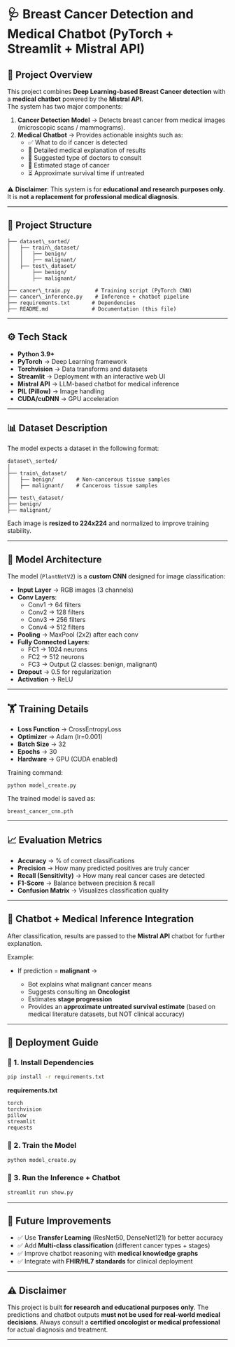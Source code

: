 


# 🩺 Breast Cancer Detection and Medical Chatbot (PyTorch + Streamlit + Mistral API)

## 📌 Project Overview
This project combines **Deep Learning-based Breast Cancer detection** with a **medical chatbot** powered by the **Mistral API**.  
The system has two major components:
1. **Cancer Detection Model** → Detects breast cancer from medical images (microscopic scans / mammograms).  
2. **Medical Chatbot** → Provides actionable insights such as:
   - ✅ What to do if cancer is detected  
   - 📖 Detailed medical explanation of results  
   - 🏥 Suggested type of doctors to consult  
   - 🧬 Estimated stage of cancer  
   - ⏳ Approximate survival time if untreated  

⚠️ **Disclaimer**: This system is for **educational and research purposes only**. It is **not a replacement for professional medical diagnosis**.

---

## 📂 Project Structure

```
├── dataset\_sorted/
│   ├── train\_dataset/
│   │   ├── benign/
│   │   ├── malignant/
│   ├── test\_dataset/
│       ├── benign/
│       ├── malignant/
│
├── cancer\_train.py        # Training script (PyTorch CNN)
├── cancer\_inference.py    # Inference + chatbot pipeline
├── requirements.txt       # Dependencies
├── README.md              # Documentation (this file)
```


---

## ⚙️ Tech Stack
- **Python 3.9+**
- **PyTorch** → Deep Learning framework  
- **Torchvision** → Data transforms and datasets  
- **Streamlit** → Deployment with an interactive web UI  
- **Mistral API** → LLM-based chatbot for medical inference  
- **PIL (Pillow)** → Image handling  
- **CUDA/cuDNN** → GPU acceleration  

---

## 📊 Dataset Description
The model expects a dataset in the following format:

```
dataset\_sorted/
│
├── train\_dataset/
│   ├── benign/       # Non-cancerous tissue samples
│   ├── malignant/    # Cancerous tissue samples
│
├── test\_dataset/
├── benign/
├── malignant/
```


Each image is **resized to 224x224** and normalized to improve training stability.  

---

## 🧠 Model Architecture
The model (`PlantNetV2`) is a **custom CNN** designed for image classification:  

- **Input Layer** → RGB images (3 channels)  
- **Conv Layers**:  
  - Conv1 → 64 filters  
  - Conv2 → 128 filters  
  - Conv3 → 256 filters  
  - Conv4 → 512 filters  
- **Pooling** → MaxPool (2x2) after each conv  
- **Fully Connected Layers**:  
  - FC1 → 1024 neurons  
  - FC2 → 512 neurons  
  - FC3 → Output (2 classes: benign, malignant)  
- **Dropout** → 0.5 for regularization  
- **Activation** → ReLU  

---

## 🏋️ Training Details
- **Loss Function** → CrossEntropyLoss  
- **Optimizer** → Adam (lr=0.001)  
- **Batch Size** → 32  
- **Epochs** → 30  
- **Hardware** → GPU (CUDA enabled)  

Training command:
```
python model_create.py
````

The trained model is saved as:

```
breast_cancer_cnn.pth
```

---

## 📈 Evaluation Metrics

* **Accuracy** → % of correct classifications
* **Precision** → How many predicted positives are truly cancer
* **Recall (Sensitivity)** → How many real cancer cases are detected
* **F1-Score** → Balance between precision & recall
* **Confusion Matrix** → Visualizes classification quality

---

## 🤖 Chatbot + Medical Inference Integration

After classification, results are passed to the **Mistral API** chatbot for further explanation.

Example:

* If prediction = **malignant** →

  * Bot explains what malignant cancer means
  * Suggests consulting an **Oncologist**
  * Estimates **stage progression**
  * Provides an **approximate untreated survival estimate** (based on medical literature datasets, but NOT clinical accuracy)

---

## 🚀 Deployment Guide

### 🔹 1. Install Dependencies

```bash
pip install -r requirements.txt
```

**requirements.txt**

```
torch
torchvision
pillow
streamlit
requests
```

### 🔹 2. Train the Model

```bash
python model_create.py
```

### 🔹 3. Run the Inference + Chatbot

```bash
streamlit run show.py
```

---

## 🔮 Future Improvements

* ✅ Use **Transfer Learning** (ResNet50, DenseNet121) for better accuracy
* ✅ Add **Multi-class classification** (different cancer types + stages)
* ✅ Improve chatbot reasoning with **medical knowledge graphs**
* ✅ Integrate with **FHIR/HL7 standards** for clinical deployment

---

## ⚠️ Disclaimer

This project is built **for research and educational purposes only**.
The predictions and chatbot outputs **must not be used for real-world medical decisions**.
Always consult a **certified oncologist or medical professional** for actual diagnosis and treatment.

---

